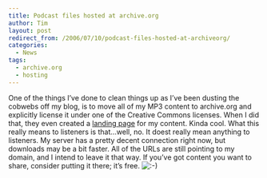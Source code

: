 ```yaml
---
title: Podcast files hosted at archive.org
author: Tim
layout: post
redirect_from: /2006/07/10/podcast-files-hosted-at-archiveorg/
categories:
  - News
tags:
  - archive.org
  - hosting
---
```

One of the things I&#8217;ve done to clean things up as I&#8217;ve been dusting the cobwebs off my blog, is to move all of my MP3 content to archive.org and explicitly license it under one of the Creative Commons licenses. When I did that, they even created a [landing page][1] for my content. Kinda cool. What this really means to listeners is that&#8230;well, no. It doest really mean anything to listeners. My server has a pretty decent connection right now, but downloads may be a bit faster. All of the URLs are still pointing to my domain, and I intend to leave it that way. If you&#8217;ve got content you want to share, consider putting it there; it&#8217;s free. <img src="http://timshadel.com/wp-includes/images/smilies/icon_smile.gif" alt=":-)" class="wp-smiley" />

 [1]: http://www.archive.org/details/zdotpodcast
